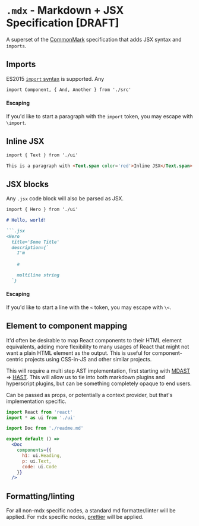 # `.mdx` - Markdown + JSX Specification [DRAFT]

A superset of the [CommonMark](http://commonmark.org) specification that adds JSX syntax and `imports`.

## Imports

ES2015 [`import` syntax](https://developer.mozilla.org/en-US/docs/Web/JavaScript/Reference/Statements/import) is supported.
Any 

```md
import Component, { And, Another } from './src'
```

#### Escaping

If you'd like to start a paragraph with the `import` token, you may escape with `\import`.

## Inline JSX

```md
import { Text } from './ui'

This is a paragraph with <Text.span color='red'>Inline JSX</Text.span>
```

## JSX blocks

Any `.jsx` code block will also be parsed as JSX.

```md
import { Hero } from './ui'

# Hello, world!

```.jsx
<Hero
  title='Some Title'
  description={`
    I'm
  
    a
  
    multiline string
  `}
```

#### Escaping

If you'd like to start a line with the `<` token, you may escape with `\<`.

## Element to component mapping

It'd often be desirable to map React components to their HTML element equivalents, adding more flexibility to many usages of React that might not want a plain HTML element as the output.
This is useful for component-centric projects using CSS-in-JS and other similar projects.

This will require a multi step AST implementation, first starting with [MDAST](https://github.com/syntax-tree/mdast) => [HAST](https://github.com/syntax-tree/hast).
This will allow us to tie into both markdown plugins and hyperscript plugins, but can be something completely opaque to end users.

Can be passed as props, or potentially a context provider, but that's implementation specific.

```jsx
import React from 'react'
import * as ui from './ui'

import Doc from './readme.md'

export default () =>
  <Doc
    components={{
      h1: ui.Heading,
      p: ui.Text,
      code: ui.Code
    }}
  />
```

## Formatting/linting

For all non-mdx specific nodes, a standard md formatter/linter will be applied.
For mdx specific nodes, [prettier](https://github.com/prettier/prettier) will be applied.
